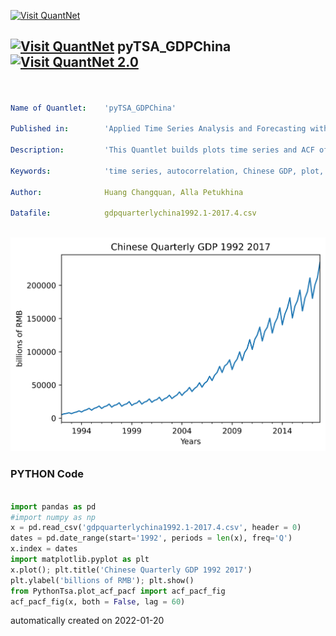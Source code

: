 [<img src="https://github.com/QuantLet/Styleguide-and-FAQ/blob/master/pictures/banner.png" width="888" alt="Visit QuantNet">](http://quantlet.de/)

## [<img src="https://github.com/QuantLet/Styleguide-and-FAQ/blob/master/pictures/qloqo.png" alt="Visit QuantNet">](http://quantlet.de/) **pyTSA_GDPChina** [<img src="https://github.com/QuantLet/Styleguide-and-FAQ/blob/master/pictures/QN2.png" width="60" alt="Visit QuantNet 2.0">](http://quantlet.de/)

```yaml


Name of Quantlet:    'pyTSA_GDPChina'

Published in:        'Applied Time Series Analysis and Forecasting with Python'

Description:         'This Quantlet builds plots time series and ACF of Chinese quarterly GDP from 1992 to 2017'

Keywords:            'time series, autocorrelation, Chinese GDP, plot, visualisation'

Author:              Huang Changquan, Alla Petukhina

Datafile:            gdpquarterlychina1992.1-2017.4.csv



```

![Picture1](pyTSA_GDPChina_Fig1-7.png)

### PYTHON Code
```python

import pandas as pd
#import numpy as np
x = pd.read_csv('gdpquarterlychina1992.1-2017.4.csv', header = 0) 
dates = pd.date_range(start='1992', periods = len(x), freq='Q')
x.index = dates
import matplotlib.pyplot as plt
x.plot(); plt.title('Chinese Quarterly GDP 1992 2017')
plt.ylabel('billions of RMB'); plt.show()
from PythonTsa.plot_acf_pacf import acf_pacf_fig
acf_pacf_fig(x, both = False, lag = 60)
```

automatically created on 2022-01-20